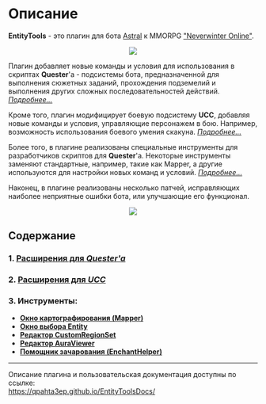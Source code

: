 # **Описание**
**EntityTools** - это плагин для бота [Astral](https://www.neverwinter-bot.com/forums/index.php) к MMORPG ["Neverwinter Online"](https://www.arcgames.com/en/games/neverwinter/news).

<p align="center"><img src="https://qpahta3ep.github.io/EntityToolsDocs/General/diagrams/C4-Context-RU.png"></p>

Плагин добавляет новые команды и условия для использования в скриптах **Quester**'a - подсистемы бота, предназначенной для выполнения сюжетных заданий, прохождения подземелий и выполнения других сложных последовательностей действий. [*Подробнее...*](https://qpahta3ep.github.io/EntityToolsDocs/Quester/EntityTools-QuesterExtensions-RU.html)

Кроме того, плагин модифицирует боевую подсистему **UCC**, добавляя новые команды и условия, управляющие персонажем в бою. Например, возможность использования боевого умения скакуна. [*Подробнее...*](https://qpahta3ep.github.io/EntityToolsDocs/Ucc/EntityTools-UccExtensions-RU.html)

Более того, в плагине реализованы специальные инструменты для разработчиков скриптов для **Quester**'а. Некоторые инструменты заменяют стандартные, например, такие как Mapper, а другие используются для настройки новых команд и условий. [*Подробнее...*](https://qpahta3ep.github.io/EntityToolsDocs/Patches/Mapper/Mapper-RU.html)

Наконец, в плагине реализованы несколько патчей, исправляющих наиболее неприятные ошибки бота, или улучшающие его функционал.

<p align="center"><img src="https://qpahta3ep.github.io/EntityToolsDocs/General/diagrams/%D0%A14-Component-RU.png"></p>

## **Содержание**
### **1. [Расширения для *Quester'a*](https://qpahta3ep.github.io/EntityToolsDocs/Quester/EntityTools-QuesterExtensions-RU.html)**
### **2. [Расширения для *UCC*](https://qpahta3ep.github.io/EntityToolsDocs/Ucc/EntityTools-UccExtensions-RU.html)**
### **3. Инструменты:**
- **[Окно картографирования (Mapper)](https://qpahta3ep.github.io/EntityToolsDocs/Patches/Mapper/Mapper-RU.html)** 
- **[Окно выбора Entity](https://qpahta3ep.github.io/EntityToolsDocs/General/EntityIdentification-RU.html#ref-EntityViewer)**
- **[Редактор CustomRegionSet](https://qpahta3ep.github.io/EntityToolsDocs/General/CustomRegionSet-RU.html#ref-CustomRegionSet-Editor)**
- **[Редактор AuraViewer](https://qpahta3ep.github.io/EntityToolsDocs/General/AuraViewer-RU.html#ref-AuraViewer)**
- **[Помощник зачарования (EnchantHelper)](https://qpahta3ep.github.io/EntityToolsDocs/MainPanel/EnchantHelper-RU.html)**

---

Описание плагина и пользовательская документация доступны по ссылке:  
https://qpahta3ep.github.io/EntityToolsDocs/
